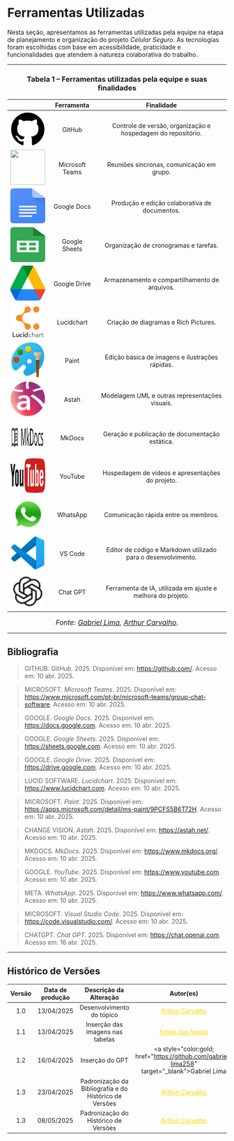 # Ferramentas Utilizadas

Nesta seção, apresentamos as ferramentas utilizadas pela equipe na etapa de planejamento e organização do projeto *Celular Seguro*. As tecnologias foram escolhidas com base em acessibilidade, praticidade e funcionalidades que atendem à natureza colaborativa do trabalho.

---

<h3 style="text-align: center;">Tabela 1 – Ferramentas utilizadas pela equipe e suas finalidades</h3>

<table style="width:100%; border-collapse: collapse; text-align: center;">
  <thead>
    <tr>
      <th></th>
      <th><strong>Ferramenta</strong></th>
      <th><strong>Finalidade</strong></th>
    </tr>
  </thead>
  <tbody>
    <tr>
      <td><img src="https://raw.githubusercontent.com/Requisitos-de-Software/2025.1-CelularSeguro/refs/heads/main/Docs/assets/Ferramentas/GitHub_Invertocat_Logo.svg.png" width="80" height="80"/></td>
      <td>GitHub</td>
      <td>Controle de versão, organização e hospedagem do repositório. <a id="anchor_1" href="#FRM1"></a></td>
    </tr>
    <tr>
      <td><img src="https://raw.githubusercontent.com/Requisitos-de-Software/2025.1-CelularSeguro/refs/heads/main/Docs/assets/Ferramentas/Microsoft_Office_Teams_(2018–present).svg.png" width="80" height="80"/></td>
      <td>Microsoft Teams</td>
      <td>Reuniões síncronas, comunicação em grupo. <a id="anchor_2" href="#FRM2"></a></td>
    </tr>
    <tr>
      <td><img src="https://raw.githubusercontent.com/Requisitos-de-Software/2025.1-CelularSeguro/refs/heads/main/Docs/assets/Ferramentas/Google_Docs_logo_(2014-2020).svg.png" width="80" height="80"/></td>
      <td>Google Docs</td>
      <td>Produção e edição colaborativa de documentos. <a id="anchor_3" href="#FRM3"></a></td>
    </tr>
    <tr>
      <td><img src="https://raw.githubusercontent.com/Requisitos-de-Software/2025.1-CelularSeguro/refs/heads/main/Docs/assets/Ferramentas/Google_Sheets_2020_Logo.svg.png" width="80" height="80"/></td>
      <td>Google Sheets</td>
      <td>Organização de cronogramas e tarefas. <a id="anchor_4" href="#FRM4"></a></td>
    </tr>
    <tr>
      <td><img src="https://raw.githubusercontent.com/Requisitos-de-Software/2025.1-CelularSeguro/refs/heads/main/Docs/assets/Ferramentas/Google_Drive_icon_(2020).svg.png" width="80" height="80"/></td>
      <td>Google Drive</td>
      <td>Armazenamento e compartilhamento de arquivos. <a id="anchor_5" href="#FRM5"></a></td>
    </tr>
    <tr>
      <td><img src="https://raw.githubusercontent.com/Requisitos-de-Software/2025.1-CelularSeguro/refs/heads/main/Docs/assets/Ferramentas/lucidchart-logo.png" width="80" height="80"/></td>
      <td>Lucidchart</td>
      <td>Criação de diagramas e Rich Pictures. <a id="anchor_6" href="#FRM6"></a></td>
    </tr>
    <tr>
      <td><img src="https://raw.githubusercontent.com/Requisitos-de-Software/2025.1-CelularSeguro/refs/heads/main/Docs/assets/Ferramentas/Microsoft_Paint.svg.png" width="80" height="80"/></td>
      <td>Paint</td>
      <td>Edição básica de imagens e ilustrações rápidas. <a id="anchor_7" href="#FRM7"></a></td>
    </tr>
    <tr>
      <td><img src="https://raw.githubusercontent.com/Requisitos-de-Software/2025.1-CelularSeguro/refs/heads/main/Docs/assets/Ferramentas/Astah.png" width="80" height="80"/></td>
      <td>Astah</td>
      <td>Modelagem UML e outras representações visuais. <a id="anchor_8" href="#FRM8"></a></td>
    </tr>
    <tr>
      <td><img src="https://raw.githubusercontent.com/Requisitos-de-Software/2025.1-CelularSeguro/refs/heads/main/Docs/assets/Ferramentas/mkdocs.png" width="80" height="80"/></td>
      <td>MkDocs</td>
      <td>Geração e publicação de documentação estática. <a id="anchor_9" href="#FRM9"></a></td>
    </tr>
    <tr>
      <td><img src="https://raw.githubusercontent.com/Requisitos-de-Software/2025.1-CelularSeguro/refs/heads/main/Docs/assets/Ferramentas/Logo_of_YouTube_(2015-2017).svg.png" width="80" height="80"/></td>
      <td>YouTube</td>
      <td>Hospedagem de vídeos e apresentações do projeto. <a id="anchor_10" href="#FRM10"></a></td>
    </tr>
    <tr>
      <td><img src="https://raw.githubusercontent.com/Requisitos-de-Software/2025.1-CelularSeguro/refs/heads/main/Docs/assets/Ferramentas/whatsapp-messenger.png" width="80" height="80"/></td>
      <td>WhatsApp</td>
      <td>Comunicação rápida entre os membros. <a id="anchor_11" href="#FRM11"></a></td>
    </tr>
    <tr>
      <td><img src="https://raw.githubusercontent.com/Requisitos-de-Software/2025.1-CelularSeguro/refs/heads/main/Docs/assets/Ferramentas/vscode.png" width="80" height="80"/></td>
      <td>VS Code</td>
      <td>Editor de código e Markdown utilizado para o desenvolvimento. <a id="anchor_12" href="#FRM12"></a></td>
    </tr>
    <tr>
      <td><img src="https://raw.githubusercontent.com/Requisitos-de-Software/2025.1-CelularSeguro/refs/heads/main/Docs/assets/Ferramentas/ChatGPT.png" width="80" height="80"/></td>
      <td>Chat GPT</td>
      <td>Ferramenta de IA, utilizada em ajuste e melhora do projeto. <a id="anchor_13" href="#FRM13"></a></td>
    </tr>
  </tbody>
</table>

<font size="3"><p style="text-align: center">_Fonte: [Gabriel Lima](https://github.com/gabriel-lima258), [Arthur Carvalho](https://github.com/arthurlleite)._</p></font>


---

## Bibliografia

> GITHUB. *GitHub*. 2025. Disponível em: <https://github.com/>. Acesso em: 10 abr. 2025.

> MICROSOFT. *Microsoft Teams*. 2025. Disponível em: <https://www.microsoft.com/pt-br/microsoft-teams/group-chat-software>. Acesso em: 10 abr. 2025.

> GOOGLE. *Google Docs*. 2025. Disponível em: <https://docs.google.com>. Acesso em: 10 abr. 2025.

> GOOGLE. *Google Sheets*. 2025. Disponível em: <https://sheets.google.com>. Acesso em: 10 abr. 2025.

> GOOGLE. *Google Drive*. 2025. Disponível em: <https://drive.google.com>. Acesso em: 10 abr. 2025.

> LUCID SOFTWARE. *Lucidchart*. 2025. Disponível em: <https://www.lucidchart.com>. Acesso em: 10 abr. 2025.

> MICROSOFT. *Paint*. 2025. Disponível em: <https://apps.microsoft.com/detail/ms-paint/9PCFS5B6T72H>. Acesso em: 10 abr. 2025.

> CHANGE VISION. *Astah*. 2025. Disponível em: <https://astah.net/>. Acesso em: 10 abr. 2025.

> MKDOCS. *MkDocs*. 2025. Disponível em: <https://www.mkdocs.org/>. Acesso em: 10 abr. 2025.

> GOOGLE. *YouTube*. 2025. Disponível em: <https://www.youtube.com>. Acesso em: 10 abr. 2025.

> META. *WhatsApp*. 2025. Disponível em: <https://www.whatsapp.com/>. Acesso em: 10 abr. 2025.

> MICROSOFT. *Visual Studio Code*. 2025. Disponível em: <https://code.visualstudio.com/>. Acesso em: 10 abr. 2025.

> CHATGPT. *Chat GPT*. 2025. Disponível em: <https://chat.openai.com>. Acesso em: 16 abr. 2025.


---
## Histórico de Versões 

| Versão | Data de produção   | Descrição da Alteração                               | Autor(es)             | Revisor(es)      |Data de Revisão |
| :----: | :----------------: | :--------------------------------------------------: | :-------------------: | :-------------:  |  :-----------: |
| 1.0    |         13/04/2025 | Desenvolvimento do tópico                            | <a style="color:gold;" href="https://github.com/arthurlleite" target="_blank">Arthur Carvalho</a>|<a style="color:gold;" href="https://github.com/leozinlima" target="_blank">Leonardo de Melo</a>|   13/04/2025   |
| 1.1    |         13/04/2025 | Inserção das imagens nas tabelas                     |<a style="color:gold;" href="https://github.com/FelipeFreire-gf" target="_blank">Felipe das Neves     |<a style="color:gold;" href="https://github.com/arthurlleite" target="_blank">Arthur Carvalho</a>|   13/04/2025   |
| 1.2    |         16/04/2025 | Inserção do GPT                                      |<a style="color:gold; href="https://github.com/gabriel-lima258" target="_blank">Gabriel Lima</a>| <a style="color:gold;" href="https://github.com/FelipeFreire-gf" target="_blank">Felipe das Neves|   16/04/2025   |
| 1.3    |         23/04/2025 |Padronização da Bibliografia e do Histórico de Versões| <a style="color:gold;" href="https://github.com/arthurlleite" target="_blank">Arthur Carvalho</a> |<a style="color:gold;" href="https://github.com/leozinlima" target="_blank">Leonardo de Melo</a>|   23/04/2025   |
| 1.3    | 08/05/2025| Padronização do Histórico de Versões| <a style="color:gold;" href="https://github.com/arthurlleite" target="_blank">Arthur Carvalho</a>| <a style="color:gold;" href="https://github.com/arthurlleite" target="_blank">Arthur Carvalho</a>>| 08/05/2025|

